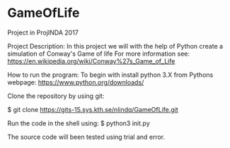 # GameOfLife
Project in ProjINDA 2017

Project Description:
In this project we will with the help of Python create a simulation of Conway's Game of life
For more information see: 
https://en.wikipedia.org/wiki/Conway%27s_Game_of_Life

How to run the program:
To begin with install python 3.X from Pythons webpage:
https://www.python.org/downloads/

Clone the repository by using git: 

$ git clone https://gits-15.sys.kth.se/nlindq/GameOfLife.git

Run the code in the shell using:
$ python3 init.py

The source code will been tested using trial and error.


